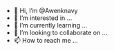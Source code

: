 - 👋 Hi, I’m @Awenknavy
- 👀 I’m interested in ...
- 🌱 I’m currently learning ...
- 💞️ I’m looking to collaborate on ...
- 📫 How to reach me ...

<!---
Awenknavy/Awenknavy is a ✨ special ✨ repository because its `README.md` (this file) appears on your GitHub profile.
You can click the Preview link to take a look at your changes.
--->
